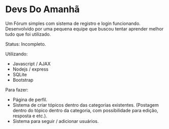 # Devs Do Amanhã
Um Fórum simples com sistema de registro e login funcionando.
Desenvolvido por uma pequena equipe que buscou tentar aprender melhor tudo que foi utilizado.

Status: Incompleto.

Utilizando:
  - Javascript / AJAX
  - Nodejs / express
  - SQLite
  - Bootstrap

Para fazer:
  - Página de perfil.
  - Sistema de criar tópicos dentro das categorias existentes.
    (Postagem dentro do tópico dentro da categoria, com possibilidade para edição, resposta e etc.).
  - Sistema para seguir / adicionar usuários.
